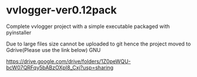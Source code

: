 # vvlogger-ver0.12pack
Complete vvlogger project with a simple executable packaged with pyinstaller

Due to large files size cannot be uploaded to git hence the project moved to Gdrive(Please use the link below)
GNU

https://drive.google.com/drive/folders/1Z0peWQU-bcW07QRFqy5bABzOXpI8_Cxj?usp=sharing
